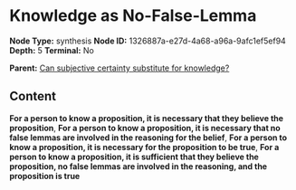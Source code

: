 # Knowledge as No-False-Lemma

**Node Type:** synthesis
**Node ID:** 1326887a-e27d-4a68-a96a-9afc1ef5ef94
**Depth:** 5
**Terminal:** No

**Parent:** [Can subjective certainty substitute for knowledge?](can-subjective-certainty-substitute-for-knowledge-antithesis-fd918762-a0ff-4765-b83b-724efb54a8c0.md)

## Content

**For a person to know a proposition, it is necessary that they believe the proposition**, **For a person to know a proposition, it is necessary that no false lemmas are involved in the reasoning for the belief**, **For a person to know a proposition, it is necessary for the proposition to be true**, **For a person to know a proposition, it is sufficient that they believe the proposition, no false lemmas are involved in the reasoning, and the proposition is true**
